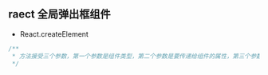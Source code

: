 ## raect 全局弹出框组件

- React.createElement

```ts
/**
 * 方法接受三个参数，第一个参数是组件类型，第二个参数是要传递给组件的属性，第三个参数是children。方法最终会返回一个具有以下属性
 */
```
